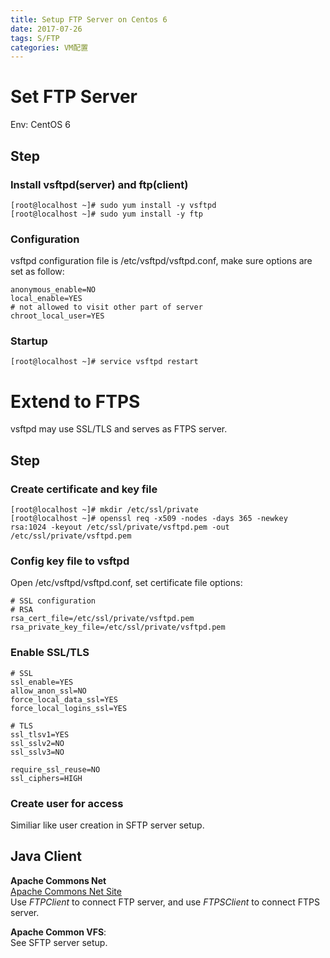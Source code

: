 ```yaml
---
title: Setup FTP Server on Centos 6
date: 2017-07-26
tags: S/FTP
categories: VM配置
---
```


# Set FTP Server
Env: CentOS 6

## Step
### Install vsftpd(server) and ftp(client)
    [root@localhost ~]# sudo yum install -y vsftpd
    [root@localhost ~]# sudo yum install -y ftp

<!-- more -->

### Configuration
vsftpd configuration file is /etc/vsftpd/vsftpd.conf, make sure options are set as follow:

    anonymous_enable=NO
    local_enable=YES
    # not allowed to visit other part of server
    chroot_local_user=YES
    
### Startup
    [root@localhost ~]# service vsftpd restart

# Extend to FTPS
vsftpd may use SSL/TLS and serves as FTPS server.
## Step
### Create certificate and key file
    [root@localhost ~]# mkdir /etc/ssl/private
    [root@localhost ~]# openssl req -x509 -nodes -days 365 -newkey rsa:1024 -keyout /etc/ssl/private/vsftpd.pem -out /etc/ssl/private/vsftpd.pem

### Config key file to vsftpd
Open /etc/vsftpd/vsftpd.conf, set certificate file options:
    
    # SSL configuration
    # RSA
    rsa_cert_file=/etc/ssl/private/vsftpd.pem
    rsa_private_key_file=/etc/ssl/private/vsftpd.pem
    
### Enable SSL/TLS 
    # SSL
    ssl_enable=YES
    allow_anon_ssl=NO
    force_local_data_ssl=YES
    force_local_logins_ssl=YES
    
    # TLS
    ssl_tlsv1=YES
    ssl_sslv2=NO
    ssl_sslv3=NO
    
    require_ssl_reuse=NO
    ssl_ciphers=HIGH

### Create user for access
Similiar like user creation in SFTP server setup.

## Java Client
**Apache Commons Net**  
[Apache Commons Net Site](https://commons.apache.org/proper/commons-net/)  
Use *FTPClient* to connect FTP server, and use *FTPSClient* to connect FTPS server.

**Apache Common VFS**:  
See SFTP server setup.

